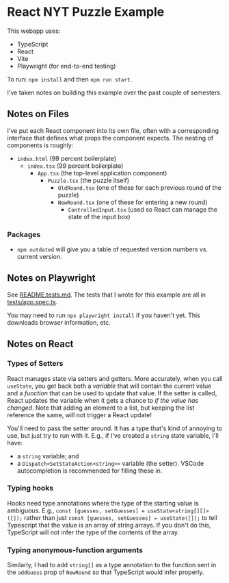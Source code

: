 # React NYT Puzzle Example

This webapp uses:
* TypeScript
* React
* Vite
* Playwright (for end-to-end testing)

To run: `npm install` and then `npm run start`.

I've taken notes on building this example over the past couple of semesters.

## Notes on Files 

I've put each React component into its own file, often with a corresponding interface that defines what props the component expects. The nesting of components is roughly:

- `index.html` (99 percent boilerplate)
  - `index.tsx` (99 percent boilerplate)
    - `App.tsx` (the top-level application component)
      - `Puzzle.tsx` (the puzzle itself)
        - `OldRound.tsx` (one of these for each previous round of the puzzle)
        - `NewRound.tsx` (one of these for entering a new round)
          - `ControlledInput.tsx` (used so React can manage the state of the input box)
  
### Packages

* `npm outdated` will give you a table of requested version numbers vs. current version. 

## Notes on Playwright

See [README.tests.md](./README.tests.md). The tests that I wrote for this example are all in [tests/app.spec.ts](./tests/app.spec.ts).

You may need to run `npx playwright install` if you haven't yet. This downloads browser information, etc.

## Notes on React 

### Types of Setters

React manages state via setters and getters. More accurately, when you call `useState`, you get back both a _variable_ that will contain the current value and a _function_ that can be used to update that value. If the setter is called, React updates the variable when it gets a chance to *if the value has changed*. Note that adding an element to a list, but keeping the list reference the same, will not trigger a React update!  

You'll need to pass the setter around. It has a type that's kind of annoying to use, but just try to run with it. E.g., if I've created a `string` state variable, I'll have:
* a `string` variable; and 
* a `Dispatch<SetStateAction<string>>` variable (the setter).
VSCode autocompletion is recommended for filling these in.

### Typing hooks

Hooks need type annotations where the type of the starting value is ambiguous. E.g., `const [guesses, setGuesses] = useState<string[][]>([]);` rather than just `const [guesses, setGuesses] = useState([]);` to tell Typescript that the value is an array of string arrays. If you don't do this, TypeScript will not infer the type of the contents of the array.

### Typing anonymous-function arguments

Similarly, I had to add `string[]` as a type annotation to the function sent in the `addGuess` prop of `NewRound` so that TypeScript would infer properly.

